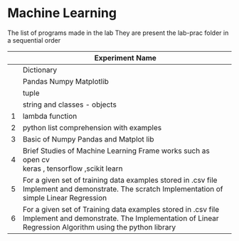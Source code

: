 # Machine Learning
The list of programs made in the lab
They are present the lab-prac folder in a sequential order


|     | Experiment Name                                                                                                                                                     |
| --- | ------------------------------------------------------------------------------------------------------------------------------------------------------------------- |
|     | Dictionary                                                                                                                                                          |
|     | Pandas Numpy Matplotlib                                                                                                                                             |
|     | tuple                                                                                                                                                               |
|     | string and classes - objects                                                                                                                                        |
| 1   | lambda function                                                                                                                                                     |
| 2   | python list comprehension with examples                                                                                                                             |
| 3   | Basic of Numpy Pandas and Matplot lib                                                                                                                               |
| 4   | Brief Studies of Machine Learning Frame works such as open cv<br>keras , tensorflow ,scikit learn                                                                   |
| 5   | For a given set of training data examples stored in .csv file<br>Implement and demonstrate. The scratch Implementation of simple Linear Regression                  |
| 6   | For a given set of Training data examples stored in .csv file Implement and demonstrate. The Implementation of Linear Regression Algorithm using the python library |
